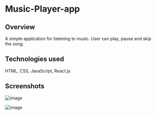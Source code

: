 # Music-Player-app

<h2> Overview </h2>
<p>A simple application for listening to music. User can play, pause and skip the song. </p>

<h2> Technologies used </h2>
HTML, CSS, JavaScript, React.js
  
<h2> Screenshots </h2>

![image](https://user-images.githubusercontent.com/101567902/173015544-84e36994-5d0d-4d06-9c0c-1e2a8ac26d7c.png)

![image](https://user-images.githubusercontent.com/101567902/173015673-ace62f17-11b0-48e3-93c8-ef7bb9eb829c.png)

